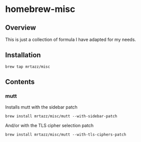 # homebrew-misc

## Overview
This is just a collection of formula I have adapted for my needs.

## Installation
```
brew tap mrtazz/misc
```

## Contents

### mutt
Installs mutt with the sidebar patch
```
brew install mrtazz/misc/mutt --with-sidebar-patch
```

And/or with the TLS cipher selection patch
```
brew install mrtazz/misc/mutt --with-tls-ciphers-patch
```
